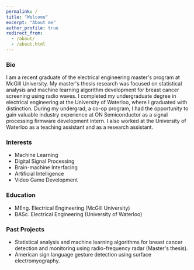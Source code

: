 ```yaml
---
permalink: /
title: "Welcome"
excerpt: "About me"
author_profile: true
redirect_from:
  - /about/
  - /about.html
---
```


### Bio
I am a recent graduate of the electrical engineering master's program at McGill University. My master's thesis research was focused on statistical analysis and machine learning algorithm development for breast cancer screening using radio waves. I completed my undergraduate degree in electrical engineering at the University of Waterloo, where I graduated with distinction. During my undergrad, a co-op program, I had the opportunity to gain valuable industry experience at ON Semiconductor as a signal processing firmware development intern. I also worked at the University of Waterloo as a teaching assistant and as a research assistant.

### Interests
* Machine Learning
* Digital Signal Processing
* Brain-machine Interfacing
* Artificial Intelligence
* Video Game Development

### Education
* MEng. Electrical Engineering (McGill University)
* BASc. Electrical Engineering (University of Waterloo)

### Past Projects
* Statistical analysis and machine learning algorithms for breast cancer detection and monitoring using radio-frequency radar (Master's thesis).
* American sign language gesture detection using surface electromyography.
